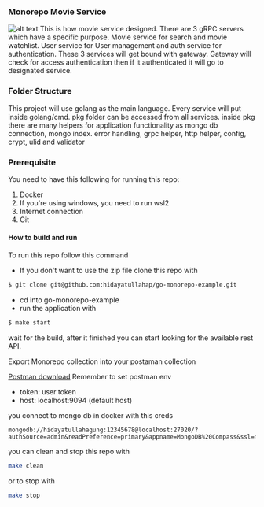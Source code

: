 ### Monorepo Movie Service

![alt text](https://i.imgur.com/4KIuy9Q.png "System Architecture")
This is how movie service designed. There are 3 gRPC servers which have a specific purpose. Movie service for search and
movie watchlist. User service for User management and auth service for authentication. These 3 services will get bound
with gateway. Gateway will check for access authentication then if it authenticated it will go to designated service.

### Folder Structure

This project will use golang as the main language. Every service will put inside golang/cmd. pkg folder can be accessed
from all services. inside pkg there are many helpers for application functionality as mongo db connection, mongo index.
error handling, grpc helper, http helper, config, crypt, ulid and validator

### Prerequisite

You need to have this following for running this repo:

1. Docker
2. If you're using windows, you need to run wsl2
3. Internet connection
4. Git

#### How to build and run

To run this repo follow this command

- If you don't want to use the zip file clone this repo with

```bash
$ git clone git@github.com:hidayatullahap/go-monorepo-example.git
```

- cd into go-monorepo-example
- run the application with

```bash
$ make start
```

wait for the build, after it finished you can start looking for the available rest API.

Export Monorepo collection into your postaman collection

[Postman download](https://drive.google.com/file/d/1grEUeXn2Bc56MJ3-Ssz8IZaoA0Jy1K7I/view?usp=sharing)
Remember to set postman env

- token: user token
- host: localhost:9094 (default host)

you connect to mongo db in docker with this creds

```
mongodb://hidayatullahagung:12345678@localhost:27020/?authSource=admin&readPreference=primary&appname=MongoDB%20Compass&ssl=false
```

you can clean and stop this repo with

```bash
make clean
```

or to stop with

```bash
make stop
```
